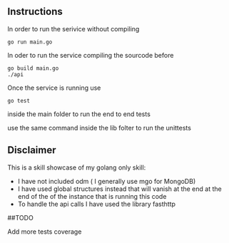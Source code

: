 ## Instructions

In order to run the serivice without compiling
```
go run main.go
```
In oder to run the service compiling the sourcode before
```
go build main.go
./api
```
Once the service is running use 
```
go test
```
inside the main folder to run the end to end tests

use the same command inside the lib folter
to run the unittests


## Disclaimer

This is a skill showcase of my golang only skill:
 - I have not included odm ( I generally use mgo for MongoDB)
 - I have used global structures instead that will vanish at the end at the end of the
   of the instance that is running this code
 - To handle the api calls I have used the library fasthttp
 
 ##TODO
 
 Add more tests coverage